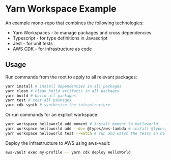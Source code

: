 # Yarn Workspace Example

An example mono-repo that combines the following technologies:

* Yarn Workspaces - to manage packages and cross dependencies
* Typescript - for type definitions in Javascript
* Jest - for unit tests
* AWS CDK - for infrastructure as code

## Usage

Run commands from the root to apply to all relevant packages:

```bash
yarn install # install dependencies in all packages
yarn clean # clean build artifacts in all packages
yarn build # build all packages
yarn test # test all packages
yarn cdk synth # synthesize the infrastructure
```

Or run commands for an explicit workspace:

```bash
yarn workspace helloworld add moment # install moment to helloworld
yarn workspace helloworld add --dev @types/aws-lambda # install @types/aws-lambda as a dev dependency
yarn workspace helloworld test --watch # run and watch the tests in helloworld
```

Deploy the infrastructure to AWS using aws-vault:

```bash
aws-vault exec my-profile -- yarn cdk deploy HelloWorld
```
